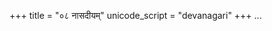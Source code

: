 +++
title = "०८ नासदीयम्"
unicode_script = "devanagari"
+++
...

<div class="js_include" url="../../../../../../mantraH/brahma/Rk/nAsadIyam/"  newLevelForH1="2" includeTitle="false"> </div>  
